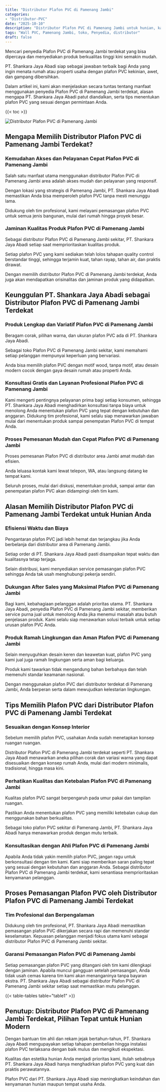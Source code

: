 ```yaml
---
title: "Distributor Plafon PVC di Pamenang Jambi"
categories: 
- "Distributor-PVC"
date: "2025-10-10"
description: "Distributor Plafon PVC di Pamenang Jambi untuk hunian, kantor, dan ritel. Produk terbaik, pilihan motif, variasi warna menarik, dengan jasa pemasangan oleh teknisi berpengalaman serta jaminan resmi!|Jasa distribusi Plafon PVC di Pamenang Jambi untuk keperluan hunian, kantor, maupun toko, beserta panel berkualitas dan penempatan oleh teknisi ahli serta garansi resmi.|Alternatif Plafon PVC di Pamenang Jambi yang terbukti bagi hunian, kantor, dan toko, bersama material berkualitas dan instalasi dikerjakan oleh teknisi ahli serta kepastian resmi.|Penjualan Plafon PVC di Pamenang Jambi bagi hunian, office, serta toko, dengan panel terbaik dan instalasi dikerjakan oleh teknisi profesional, dilengkapi beserta kepastian resmi.}"
tags: "Wall PVC, Pamenang Jambi, toko, Penyedia, distributor"
draft: false
---
```


Mencari penyedia Plafon PVC di Pamenang Jambi terdekat yang bisa dipercaya dan menyediakan produk berkualitas tinggi kini semakin mudah.

PT. Shankara Jaya Abadi siap sebagai jawaban terbaik bagi Anda yang ingin menata rumah atau properti usaha dengan plafon PVC kekinian, awet, dan gampang dibersihkan.

Dalam artikel ini, kami akan menjelaskan secara tuntas tentang manfaat menggunakan penyedia Plafon PVC di Pamenang Jambi terdekat, alasan mengapa PT. Shankara Jaya Abadi patut diandalkan, serta tips menentukan plafon PVC yang sesuai dengan permintaan Anda.

{{< toc >}}

![Distributor Plafon PVC di Pamenang Jambi](/images/Distributor-PVC/Distributor-Plafon-PVC-di-Pamenang-Jambi.png)


## Mengapa Memilih Distributor Plafon PVC di Pamenang Jambi Terdekat?

### Kemudahan Akses dan Pelayanan Cepat Plafon PVC di Pamenang Jambi

Salah satu manfaat utama menggunakan distributor Plafon PVC di Pamenang Jambi area adalah akses mudah dan pelayanan yang responsif.

Dengan lokasi yang strategis di Pamenang Jambi, PT. Shankara Jaya Abadi memastikan Anda bisa memperoleh plafon PVC tanpa mesti menunggu lama.

Didukung oleh tim profesional, kami melayani pemasangan plafon PVC untuk semua jenis bangunan, mulai dari rumah hingga proyek besar.

### Jaminan Kualitas Produk Plafon PVC di Pamenang Jambi

Sebagai distributor Plafon PVC di Pamenang Jambi sekitar, PT. Shankara Jaya Abadi setiap saat memprioritaskan kualitas produk.

Setiap plafon PVC yang kami sediakan telah lolos tahapan quality control berstandar tinggi, sehingga terjamin kuat, tahan rayap, tahan air, dan praktis dirawat.

Dengan memilih distributor Plafon PVC di Pamenang Jambi terdekat, Anda juga akan mendapatkan orisinalitas dan jaminan produk yang didapatkan.

## Keunggulan PT. Shankara Jaya Abadi sebagai Distributor Plafon PVC di Pamenang Jambi Terdekat

### Produk Lengkap dan Variatif Plafon PVC di Pamenang Jambi

Beragam corak, pilihan warna, dan ukuran plafon PVC ada di PT. Shankara Jaya Abadi.

Sebagai toko Plafon PVC di Pamenang Jambi sekitar, kami memahami setiap pelanggan mempunyai keperluan yang bervariasi.

Anda bisa memilih plafon PVC dengan motif wood, tanpa motif, atau desain modern cocok dengan gaya desain rumah atau properti Anda.

### Konsultasi Gratis dan Layanan Profesional Plafon PVC di Pamenang Jambi

Kami mengerti pentingnya pelayanan prima bagi setiap konsumen, sehingga PT. Shankara Jaya Abadi menghadirkan konsultasi tanpa biaya untuk menolong Anda menentukan plafon PVC yang tepat dengan kebutuhan dan anggaran. Didukung tim profesional, kami selalu siap menawarkan jawaban mulai dari menentukan produk sampai penempatan Plafon PVC di tempat Anda.

### Proses Pemesanan Mudah dan Cepat Plafon PVC di Pamenang Jambi

Proses pemesanan Plafon PVC di distributor area Jambi amat mudah dan efisien.

Anda leluasa kontak kami lewat telepon, WA, atau langsung datang ke tempat kami.

Seluruh proses, mulai dari diskusi, menentukan produk, sampai antar dan penempatan plafon PVC akan didampingi oleh tim kami.

## Alasan Memilih Distributor Plafon PVC di Pamenang Jambi Terdekat untuk Hunian Anda

### Efisiensi Waktu dan Biaya

Pengantaran plafon PVC jadi lebih hemat dan terjangkau jika Anda berbelanja dari distributor area di Pamenang Jambi.

Setiap order di PT. Shankara Jaya Abadi pasti disampaikan tepat waktu dan kualitasnya tetap terjaga.

Selain distribusi, kami menyediakan service pemasangan plafon PVC sehingga Anda tak usah menghubungi pekerja sendiri.

### Dukungan After Sales yang Maksimal Plafon PVC di Pamenang Jambi

Bagi kami, kebahagiaan pelanggan adalah prioritas utama. PT. Shankara Jaya Abadi, penyedia Plafon PVC di Pamenang Jambi sekitar, memberikan service purna jual untuk menolong Anda jika menemui masalah atau butuh penjelasan produk. Kami selalu siap menawarkan solusi terbaik untuk setiap urusan plafon PVC Anda.

### Produk Ramah Lingkungan dan Aman Plafon PVC di Pamenang Jambi

Selain menyuguhkan desain keren dan keawetan kuat, plafon PVC yang kami jual juga ramah lingkungan serta aman bagi keluarga.

Produk kami tawarkan tidak mengandung bahan berbahaya dan telah memenuhi standar keamanan nasional.

Dengan menggunakan plafon PVC dari distributor terdekat di Pamenang Jambi, Anda berperan serta dalam mewujudkan kelestarian lingkungan.

## Tips Memilih Plafon PVC dari Distributor Plafon PVC di Pamenang Jambi Terdekat

### Sesuaikan dengan Konsep Interior

Sebelum memilih plafon PVC, usahakan Anda sudah menetapkan konsep ruangan ruangan.

Distributor Plafon PVC di Pamenang Jambi terdekat seperti PT. Shankara Jaya Abadi menawarkan aneka pilihan corak dan variasi warna yang dapat disesuaikan dengan konsep rumah Anda, mulai dari modern minimalis, tradisional, hingga masa kini.

### Perhatikan Kualitas dan Ketebalan Plafon PVC di Pamenang Jambi

Kualitas plafon PVC sangat berpengaruh pada umur pakai dan tampilan ruangan.

Pastikan Anda menentukan plafon PVC yang memiliki ketebalan cukup dan menggunakan bahan berkualitas.

Sebagai toko plafon PVC sekitar di Pamenang Jambi, PT. Shankara Jaya Abadi hanya menawarkan produk dengan mutu terbaik.

### Konsultasikan dengan Ahli Plafon PVC di Pamenang Jambi

Apabila Anda tidak yakin memilih plafon PVC, jangan ragu untuk berkonsultasi dengan tim kami. Kami siap memberikan saran paling tepat yang sesuai dengan kebutuhan dan anggaran Anda. Sebagai distributor Plafon PVC di Pamenang Jambi terdekat, kami senantiasa memprioritaskan kenyamanan pelanggan.

## Proses Pemasangan Plafon PVC oleh Distributor Plafon PVC di Pamenang Jambi Terdekat

### Tim Profesional dan Berpengalaman

Didukung oleh tim profesional, PT. Shankara Jaya Abadi memastikan pemasangan plafon PVC dikerjakan secara rapi dan memenuhi standar keselamatan. Kepuasan pelanggan menjadi fokus utama kami sebagai distributor Plafon PVC di Pamenang Jambi sekitar.

### Garansi Pemasangan Plafon PVC di Pamenang Jambi

Setiap pemasangan plafon PVC yang ditangani oleh tim kami dilengkapi dengan jaminan. Apabila muncul gangguan setelah pemasangan, Anda tidak usah cemas karena tim kami akan menanganinya tanpa bayaran ekstra. PT. Shankara Jaya Abadi sebagai distributor Plafon PVC di Pamenang Jambi sekitar setiap saat memastikan mutu pelanggan.

{{< table-tables table="table1" >}}

## Penutup: Distributor Plafon PVC di Pamenang Jambi Terdekat, Pilihan Tepat untuk Hunian Modern

Dengan bantuan tim ahli dan rekam jejak bertahun-tahun, PT. Shankara Jaya Abadi mengupayakan setiap tahapan pembelian hingga instalasi plafon PVC terlaksana dengan baik mulus dan mengikuti ekspektasi.

Kualitas dan estetika hunian Anda menjadi prioritas kami, itulah sebabnya PT. Shankara Jaya Abadi hanya menghadirkan plafon PVC yang kuat dan praktis perawatannya.

Plafon PVC dari PT. Shankara Jaya Abadi siap meningkatkan keindahan dan kenyamanan hunian maupun tempat usaha Anda.